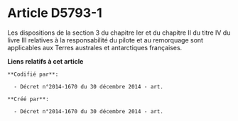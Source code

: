 # Article D5793-1

Les dispositions de la section 3 du chapitre Ier et du chapitre II du titre IV du livre III relatives à la responsabilité du
pilote et au remorquage sont applicables aux Terres australes et antarctiques françaises.

**Liens relatifs à cet article**

	**Codifié par**:

	  - Décret n°2014-1670 du 30 décembre 2014 - art.

	**Créé par**:

	  - Décret n°2014-1670 du 30 décembre 2014 - art.
